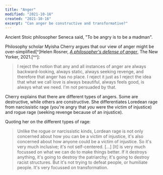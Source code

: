 ```yaml
---
title: "Anger"
modified: "2021-10-16"
created: "2021-10-16"
excerpt: "Can anger be constructive and transformative?"
---
```


Ancient Stoic philosopher Seneca said, "To be angry is to be a madman".

Philosophy scholar Myisha Cherry argues that our view of anger might be over-simplified[^]Helen Rosner, _[A philosopher's defense of anger](https://www.newyorker.com/culture/q-and-a/a-philosophers-defense-of-anger)_, The New Yorker, 2021.[^^]:

> I reject the notion that any and all instances of anger are always backward-looking, always static, always seeking revenge, and therefore that anger has no place. I reject it just as I reject the idea that what we call love is always beautiful, always feels good, is always what we need. I'm not persuaded by that.

Cherry explains that there are different types of angers. Some are destructive, while others are constructive. She differentiates Loredean rage from narcissistic rage (you're angry that _you_ were the victim of injustice) and rogue rage (seeking revenge because of an injustice).

Quoting her on the different types of rage:

> Unlike the rogue or narcissistic kinds, Lordean rage is not only concerned about how you can be a victim of injustice, it's also concerned about how anyone could be a victim of injustice. So it's very much inclusive; it's not self-centered. [...] [It] is very much focussed on what we can do to make things better. If it destroys anything, it's going to destroy the patriarchy; it's going to destroy racist structures. But it's not trying to defeat people, or humiliate people. It's very focussed on transformation.
